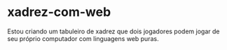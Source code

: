 # xadrez-com-web

Estou criando um tabuleiro de xadrez que dois jogadores podem jogar de seu próprio computador com linguagens web puras.
